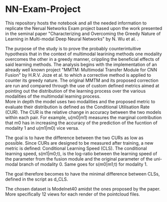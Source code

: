 
# NN-Exam-Project
<p>This repository hosts the notebook and all the needed information to replicate the Nerual Networks Exam project based upon the work presented in the seminal paper "Characterizing and Overcoming the Greedy Nature of Learning in Multi-modal Deep Neural Networks" by N. Wu et al. .<br>
  
The purpose of the study is to prove the probably counterintuitive hypothesis that in the context of multimodal learining methods one modality overcomes the other in a greedy manner, crippling the beneficial effects of said learning methods. The analysis begins with the implementation of an already well known project "MMTM: Multimodal Transfer Module for CNN Fusion" by H.R.V. Joze et al. to which a corrective method is applied to counter its greedy nature. The original MMTM and its proposed correction are run and compared through the use of custom defined metrics aimed at pointing out the distribution of the learning process over the various modalities of the multimodal learning process.<br>
More in depth the model uses two modalities and the proposed metric to evaluate their distribution is defined as the Conditional Utilisation Rate (CUR). The CUR is the relative change in accuracy between the two models within each pair. For example, u(m0|m1) measures the marginal contribution that m0 has in increasing the accuracy of the prediction of the fucntion of modality 1 and u(m1|m0) vice versa.<br>
  
The goal is to have the difference between the two CURs as low as possible. Since CURs are designed to be measured after training, a new metric is defined: Conditional Learning Speed (CLS). The conditional learning speed, s(m1|m0;t), is the log-ratio between the learning speed of the parameter from the fusion module and the original parameter of the uni-modal branch of modality 0. Same goes for s(m0|m1;t) for modality 1.<br>

The goal therefore becomes to have the minimal difference between CLSs, defined in the script as d_CLS.<br>

The chosen dataset is Modelnet40 amidst the ones proposed by the paper. More specifically 12 views for each render of the pointcloud files.
</p>

